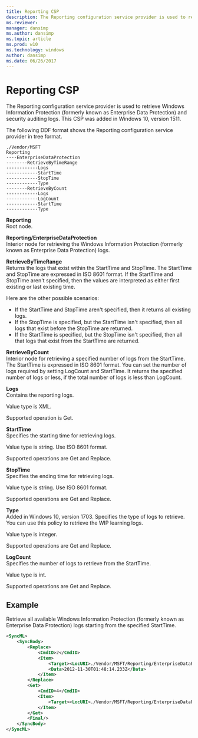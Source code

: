 ```yaml
---
title: Reporting CSP
description: The Reporting configuration service provider is used to retrieve Windows Information Protection (formerly known as Enterprise Data Protection) and security auditing logs.
ms.reviewer: 
manager: dansimp
ms.author: dansimp
ms.topic: article
ms.prod: w10
ms.technology: windows
author: dansimp
ms.date: 06/26/2017
---
```


# Reporting CSP


The Reporting configuration service provider is used to retrieve Windows Information Protection (formerly known as Enterprise Data Protection) and security auditing logs. This CSP was added in Windows 10, version 1511.

The following DDF format shows the Reporting configuration service provider in tree format.

```console
./Vendor/MSFT
Reporting
----EnterpriseDataProtection
--------RetrieveByTimeRange
------------Logs
------------StartTime
------------StopTime
------------Type
--------RetrieveByCount
------------Logs
------------LogCount
------------StartTime
------------Type
```

<a href="" id="reporting"></a>**Reporting**  
Root node.

<a href="" id="reporting-enterprisedataprotection"></a>**Reporting/EnterpriseDataProtection**  
Interior node for retrieving the Windows Information Protection (formerly known as Enterprise Data Protection) logs.

<!-- 12.16.2021 mandia: Commenting out, as this CSP is specific to Windows 10 Mobile.

<a href="" id="reporting-securityauditing--for-mobile-only-"></a>**Reporting/SecurityAuditing** (for mobile only)  
Interior node for retrieving the security auditing logs. This node is only for mobile devices.
-->

<a href="" id="retrievebytimerange"></a>**RetrieveByTimeRange**  
Returns the logs that exist within the StartTime and StopTime. The StartTime and StopTime are expressed in ISO 8601 format. If the StartTime and StopTime aren't specified, then the values are interpreted as either first existing or last existing time.

Here are the other possible scenarios:

-   If the StartTime and StopTime aren't specified, then it returns all existing logs.
-   If the StopTime is specified, but the StartTime isn't specified, then all logs that exist before the StopTime are returned.
-   If the StartTime is specified, but the StopTime isn't specified, then all that logs that exist from the StartTime are returned.

<a href="" id="retrievebycount"></a>**RetrieveByCount**  
Interior node for retrieving a specified number of logs from the StartTime. The StartTime is expressed in ISO 8601 format. You can set the number of logs required by setting LogCount and StartTime. It returns the specified number of logs or less, if the total number of logs is less than LogCount.

<a href="" id="logs"></a>**Logs**  
Contains the reporting logs.

Value type is XML.

Supported operation is Get.

<a href="" id="starttime"></a>**StartTime**  
Specifies the starting time for retrieving logs.

Value type is string. Use ISO 8601 format.

Supported operations are Get and Replace.

<a href="" id="stoptime"></a>**StopTime**  
Specifies the ending time for retrieving logs.

Value type is string. Use ISO 8601 format.

Supported operations are Get and Replace.

<a href="" id="type"></a>**Type**  
Added in Windows 10, version 1703. Specifies the type of logs to retrieve. You can use this policy to retrieve the WIP learning logs.

Value type is integer.

Supported operations are Get and Replace.

<a href="" id="logcount"></a>**LogCount**  
Specifies the number of logs to retrieve from the StartTime.

Value type is int.

Supported operations are Get and Replace.

## Example

Retrieve all available Windows Information Protection (formerly known as Enterprise Data Protection) logs starting from the specified StartTime.

```xml
<SyncML>
    <SyncBody>
        <Replace>
            <CmdID>2</CmdID>
            <Item>
                <Target><LocURI>./Vendor/MSFT/Reporting/EnterpriseDataProtection/RetrieveByTimeRange/StartTime</LocURI></Target>
                <Data>2012-11-30T01:48:14.233Z</Data>
            </Item>
        </Replace>
        <Get>
            <CmdID>4</CmdID>
            <Item>
                <Target><LocURI>./Vendor/MSFT/Reporting/EnterpriseDataProtection/RetrieveByTimeRange/Logs</LocURI></Target>
            </Item>
        </Get>
        <Final/>
    </SyncBody>
</SyncML>
```

<!-- 12.16.2021 mandia: Commenting out, as this CSP example is specific to Windows 10 Mobile.

Retrieve a specified number of security auditing logs starting from the specified StartTime.

```xml
<SyncML xmlns="SYNCML:SYNCML1.2">
  <SyncBody>
    <Replace>
      <CmdID>1</CmdID>
      <Item>
        <Target>
          <LocURI>
            ./Vendor/MSFT/Reporting/SecurityAuditing/RetrieveByCount/LogCount
          </LocURI>
        </Target>
        <Meta>
          <Format xmlns="syncml:metinf">int</Format>
          <Type>text/plain</Type>
        </Meta>
        <Data>10</Data>
      </Item>
    </Replace>
    <Replace>
      <CmdID>2</CmdID>
      <Item>
        <Target>
          <LocURI>
            ./Vendor/MSFT/Reporting/SecurityAuditing/RetrieveByCount/StartTime
          </LocURI>
        </Target>
        <Meta>
          <Format xmlns="syncml:metinf">chr</Format>
          <Type>text/plain</Type>
        </Meta>
        <Data>2015-08-12T08:15:30:27</Data>
      </Item>
    </Replace>
    <Get>
      <CmdID>3</CmdID>
      <Item>
        <Target>
          <LocURI>
            ./Vendor/MSFT/Reporting/SecurityAuditing/RetrieveByCount/Logs
          </LocURI>
        </Target>
      </Item>
    </Get>
    <Final/> 
  </SyncBody>
</SyncML>
```
-->
